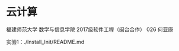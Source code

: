 #                        云计算

福建师范大学 数学与信息学院 2017级软件工程（闽台合作） 026 何亚康

实验1：./Install_Init/README.md

